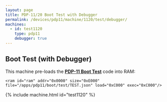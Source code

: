```yaml
---
layout: page
title: PDP-11/20 Boot Test with Debugger
permalink: /devices/pdp11/machine/1120/test/debugger/
machines:
  - id: test1120
    type: pdp11
    debugger: true
---
```


Boot Test (with Debugger)
-------------------------

This machine pre-loads the **[PDP-11 Boot Test](/apps/pdp11/boot/test/)** code into RAM:

	<ram id="ram" addr="0x0000" size="0xE000" file="/apps/pdp11/boot/test/TEST.json" load="0xC000" exec="0xC000"/>

{% include machine.html id="test1120" %}
